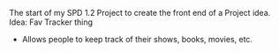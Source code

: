 The start of my SPD 1.2 Project to create the front end of a Project idea.
Idea: Fav Tracker thing
- Allows people to keep track of their shows, books, movies, etc.
